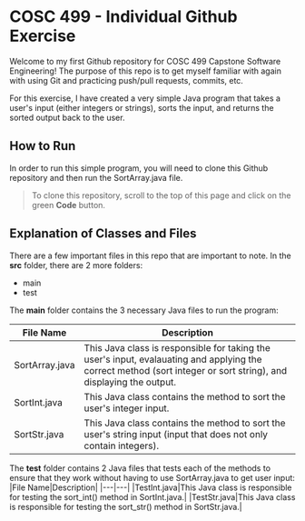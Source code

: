 # COSC 499 - Individual Github Exercise
Welcome to my first Github repository for COSC 499 Capstone Software Engineering! The purpose of this repo is to get myself familiar with again with using Git and practicing push/pull requests, commits, etc.

For this exercise, I have created a very simple Java program that takes a user's input (either integers or strings), sorts the input, and returns the sorted output back to the user.

## How to Run

In order to run this simple program, you will need to clone this Github repository and then run the SortArray.java file. 

>To clone this repository, scroll to the top of this page and click on the green **Code** button. 


## Explanation of Classes and Files

There are a few important files in this repo that are important to note. In the **src** folder, there are 2 more folders:
- main
- test

The **main** folder contains the 3 necessary Java files to run the program:

|File Name|Description|
|---|---|
|SortArray.java|This Java class is responsible for taking the user's input, evalauating and applying the correct method (sort integer or sort string), and displaying the output.|
|SortInt.java|This Java class contains the method to sort the user's integer input.|
|SortStr.java|This Java class contains the method to sort the user's string input (input that does not only contain integers).


The **test** folder contains 2 Java files that tests each of the methods to ensure that they work without having to use SortArray.java to get user input:
|File Name|Description|
|---|---|
|TestInt.java|This Java class is responsible for testing the sort_int() method in SortInt.java.|
|TestStr.java|This Java class is responsible for testing the sort_str() method in SortStr.java.|